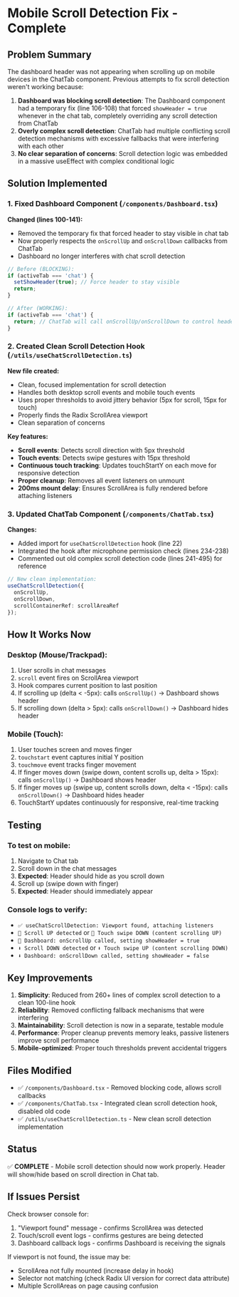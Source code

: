 # Mobile Scroll Detection Fix - Complete

## Problem Summary
The dashboard header was not appearing when scrolling up on mobile devices in the ChatTab component. Previous attempts to fix scroll detection weren't working because:

1. **Dashboard was blocking scroll detection**: The Dashboard component had a temporary fix (line 106-108) that forced `showHeader = true` whenever in the chat tab, completely overriding any scroll detection from ChatTab
2. **Overly complex scroll detection**: ChatTab had multiple conflicting scroll detection mechanisms with excessive fallbacks that were interfering with each other
3. **No clear separation of concerns**: Scroll detection logic was embedded in a massive useEffect with complex conditional logic

## Solution Implemented

### 1. Fixed Dashboard Component (`/components/Dashboard.tsx`)
**Changed (lines 100-141):**
- Removed the temporary fix that forced header to stay visible in chat tab
- Now properly respects the `onScrollUp` and `onScrollDown` callbacks from ChatTab
- Dashboard no longer interferes with chat scroll detection

```typescript
// Before (BLOCKING):
if (activeTab === 'chat') {
  setShowHeader(true); // Force header to stay visible
  return;
}

// After (WORKING):
if (activeTab === 'chat') {
  return; // ChatTab will call onScrollUp/onScrollDown to control header
}
```

### 2. Created Clean Scroll Detection Hook (`/utils/useChatScrollDetection.ts`)
**New file created:**
- Clean, focused implementation for scroll detection
- Handles both desktop scroll events and mobile touch events
- Uses proper thresholds to avoid jittery behavior (5px for scroll, 15px for touch)
- Properly finds the Radix ScrollArea viewport
- Clean separation of concerns

**Key features:**
- **Scroll events**: Detects scroll direction with 5px threshold
- **Touch events**: Detects swipe gestures with 15px threshold  
- **Continuous touch tracking**: Updates touchStartY on each move for responsive detection
- **Proper cleanup**: Removes all event listeners on unmount
- **200ms mount delay**: Ensures ScrollArea is fully rendered before attaching listeners

### 3. Updated ChatTab Component (`/components/ChatTab.tsx`)
**Changes:**
- Added import for `useChatScrollDetection` hook (line 22)
- Integrated the hook after microphone permission check (lines 234-238)
- Commented out old complex scroll detection code (lines 241-495) for reference

```typescript
// New clean implementation:
useChatScrollDetection({
  onScrollUp,
  onScrollDown,
  scrollContainerRef: scrollAreaRef
});
```

## How It Works Now

### Desktop (Mouse/Trackpad):
1. User scrolls in chat messages
2. `scroll` event fires on ScrollArea viewport  
3. Hook compares current position to last position
4. If scrolling up (delta < -5px): calls `onScrollUp()` → Dashboard shows header
5. If scrolling down (delta > 5px): calls `onScrollDown()` → Dashboard hides header

### Mobile (Touch):
1. User touches screen and moves finger
2. `touchstart` event captures initial Y position
3. `touchmove` event tracks finger movement
4. If finger moves down (swipe down, content scrolls up, delta > 15px): calls `onScrollUp()` → Dashboard shows header
5. If finger moves up (swipe up, content scrolls down, delta < -15px): calls `onScrollDown()` → Dashboard hides header
6. TouchStartY updates continuously for responsive, real-time tracking

## Testing

### To test on mobile:
1. Navigate to Chat tab
2. Scroll down in the chat messages  
3. **Expected**: Header should hide as you scroll down
4. Scroll up (swipe down with finger)
5. **Expected**: Header should immediately appear

### Console logs to verify:
- `✅ useChatScrollDetection: Viewport found, attaching listeners`
- `🎯 Scroll UP detected` or `🎯 Touch swipe DOWN (content scrolling UP)`
- `🎯 Dashboard: onScrollUp called, setting showHeader = true`
- `⬇️ Scroll DOWN detected` or `⬇️ Touch swipe UP (content scrolling DOWN)`  
- `⬇️ Dashboard: onScrollDown called, setting showHeader = false`

## Key Improvements

1. **Simplicity**: Reduced from 260+ lines of complex scroll detection to a clean 100-line hook
2. **Reliability**: Removed conflicting fallback mechanisms that were interfering  
3. **Maintainability**: Scroll detection is now in a separate, testable module
4. **Performance**: Proper cleanup prevents memory leaks, passive listeners improve scroll performance
5. **Mobile-optimized**: Proper touch thresholds prevent accidental triggers

## Files Modified
- ✅ `/components/Dashboard.tsx` - Removed blocking code, allows scroll callbacks
- ✅ `/components/ChatTab.tsx` - Integrated clean scroll detection hook, disabled old code
- ✅ `/utils/useChatScrollDetection.ts` - New clean scroll detection implementation

## Status
✅ **COMPLETE** - Mobile scroll detection should now work properly. Header will show/hide based on scroll direction in Chat tab.

## If Issues Persist

Check browser console for:
1. "Viewport found" message - confirms ScrollArea was detected
2. Touch/scroll event logs - confirms gestures are being detected
3. Dashboard callback logs - confirms Dashboard is receiving the signals

If viewport is not found, the issue may be:
- ScrollArea not fully mounted (increase delay in hook)
- Selector not matching (check Radix UI version for correct data attribute)
- Multiple ScrollAreas on page causing confusion
